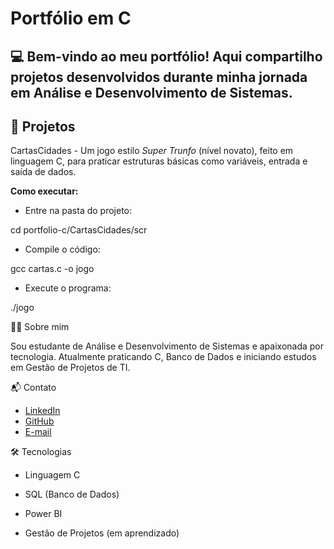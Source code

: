 # Portfólio em C 

💻 Bem-vindo ao meu portfólio! Aqui compartilho projetos desenvolvidos durante minha jornada em **Análise e Desenvolvimento de Sistemas**.
 ---
## 🚀 Projetos 
CartasCidades - Um jogo estilo *Super Trunfo* (nível novato), feito em linguagem C, para praticar estruturas básicas como variáveis, entrada e saída de dados. 

**Como executar:**

- Entre na pasta do projeto:

cd portfolio-c/CartasCidades/scr

- Compile o código:

gcc cartas.c -o jogo

- Execute o programa:

./jogo

👩‍💻 Sobre mim

Sou estudante de Análise e Desenvolvimento de Sistemas e apaixonada por tecnologia.
Atualmente praticando C, Banco de Dados e iniciando estudos em Gestão de Projetos de TI.

📬 Contato

- [LinkedIn](https://www.linkedin.com/in/larissa-dos-santos-aa783823a)
- [GitHub](https://github.com/larissantanna18) 
- [E-mail](larissantanna18@gmail.com)

🛠 Tecnologias

- Linguagem C

- SQL (Banco de Dados)

- Power BI

- Gestão de Projetos (em aprendizado)
